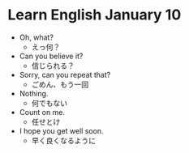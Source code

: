 # Learn English January 10

- Oh, what?
  - えっ何？
- Can you believe it?
  - 信じられる？
- Sorry, can you repeat that?
  - ごめん、もう一回
- Nothing.
  - 何でもない
- Count on me.
  - 任せとけ
- I hope you get well soon.
  - 早く良くなるように